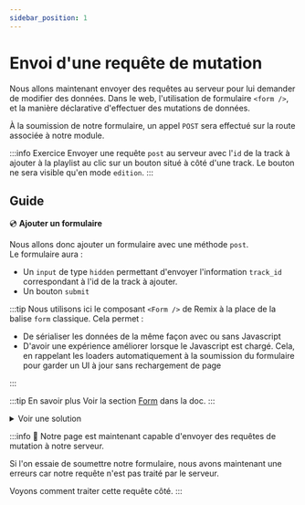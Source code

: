 ```yaml
---
sidebar_position: 1
---
```


# Envoi d'une requête de mutation

Nous allons maintenant envoyer des requêtes au serveur pour lui demander de modifier des données.
Dans le web, l'utilisation de formulaire `<form />`, et la manière déclarative d'effectuer des mutations de données.

À la soumission de notre formulaire, un appel `POST` sera effectué sur la route associée à notre module.

:::info Exercice
Envoyer une requête `post` au serveur avec l'`id` de la track à ajouter à la playlist au clic sur un bouton situé à côté d'une track.
Le bouton ne sera visible qu'en mode `edition`.
:::

## Guide

💿 **Ajouter un formulaire**

Nous allons donc ajouter un formulaire avec une méthode `post`.  
Le formulaire aura :

- Un `input` de type `hidden` permettant d'envoyer l'information `track_id` correspondant à l'id de la track à ajouter.
- Un bouton `submit`

:::tip
Nous utilisons ici le composant `<Form />` de Remix à la place de la balise `form` classique. Cela permet :

- De sérialiser les données de la même façon avec ou sans Javascript
- D'avoir une expérience améliorer lorsque le Javascript est chargé. Cela, en rappelant les loaders automatiquement à la soumission du formulaire pour garder un UI à jour sans rechargement de page

:::

:::tip En savoir plus
Voir la section [Form](https://remix.run/docs/en/1.14.3/components/form) dans la doc.
:::

<details>
  <summary>Voir une solution</summary>

```tsx title="app/routes/_layout.playlists.$id.(edit).tsx"
export default function Playlists() {
  //...
  return (
    //...
    <li>
      {/*...*/}
      //highlight-start
      <Form method="post" className="inline">
        <input name="track_id" type="hidden" value={track.id} />
        <button type="submit">Add</button>
      </Form>
      //highlight-end
    </li>
    //...
  );
}
```

</details>

:::info 👏 Notre page est maintenant capable d'envoyer des requêtes de mutation à notre serveur.

Si l'on essaie de soumettre notre formulaire, nous avons maintenant une erreurs car notre requête n'est pas traité par le serveur.

Voyons comment traiter cette requête côté.
:::
